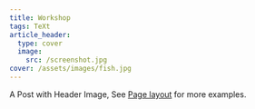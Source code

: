 ```yaml
---
title: Workshop
tags: TeXt
article_header:
  type: cover
  image:
    src: /screenshot.jpg
cover: /assets/images/fish.jpg
---
```


A Post with Header Image, See [Page layout](https://tianqi.name/jekyll-TeXt-theme/samples.html#page-layout) for more examples.

<!--more-->
